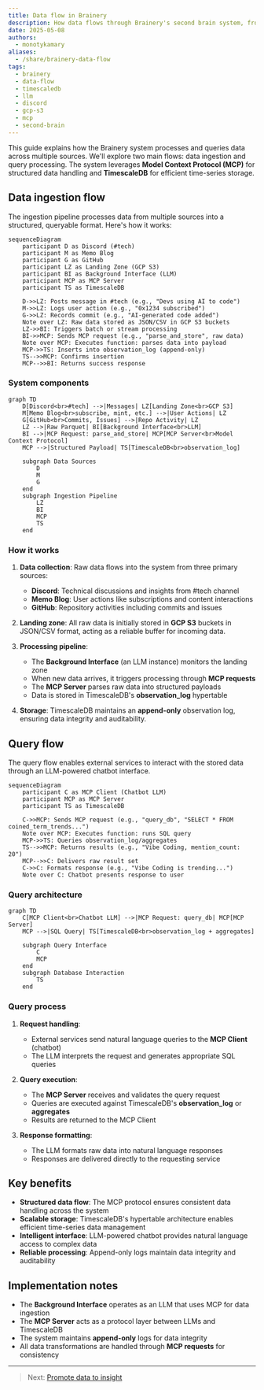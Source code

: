 ```yaml
---
title: Data flow in Brainery
description: How data flows through Brainery's second brain system, from Discord, Memo Blog, and GitHub sources to TimescaleDB via MCP, with an LLM-powered interface for natural language queries.
date: 2025-05-08
authors:
  - monotykamary
aliases:
  - /share/brainery-data-flow
tags:
  - brainery
  - data-flow
  - timescaledb
  - llm
  - discord
  - gcp-s3
  - mcp
  - second-brain
---
```


This guide explains how the Brainery system processes and queries data across multiple sources. We'll explore two main flows: data ingestion and query processing. The system leverages **Model Context Protocol (MCP)** for structured data handling and **TimescaleDB** for efficient time-series storage.

## Data ingestion flow

The ingestion pipeline processes data from multiple sources into a structured, queryable format. Here's how it works:

```mermaid
sequenceDiagram
    participant D as Discord (#tech)
    participant M as Memo Blog
    participant G as GitHub
    participant LZ as Landing Zone (GCP S3)
    participant BI as Background Interface (LLM)
    participant MCP as MCP Server
    participant TS as TimescaleDB

    D->>LZ: Posts message in #tech (e.g., "Devs using AI to code")
    M->>LZ: Logs user action (e.g., "0x1234 subscribed")
    G->>LZ: Records commit (e.g., "AI-generated code added")
    Note over LZ: Raw data stored as JSON/CSV in GCP S3 buckets
    LZ->>BI: Triggers batch or stream processing
    BI->>MCP: Sends MCP request (e.g., "parse_and_store", raw data)
    Note over MCP: Executes function: parses data into payload
    MCP->>TS: Inserts into observation_log (append-only)
    TS-->>MCP: Confirms insertion
    MCP-->>BI: Returns success response
```

### System components

```mermaid
graph TD
    D[Discord<br>#tech] -->|Messages| LZ[Landing Zone<br>GCP S3]
    M[Memo Blog<br>subscribe, mint, etc.] -->|User Actions| LZ
    G[GitHub<br>Commits, Issues] -->|Repo Activity| LZ
    LZ -->|Raw Parquet| BI[Background Interface<br>LLM]
    BI -->|MCP Request: parse_and_store| MCP[MCP Server<br>Model Context Protocol]
    MCP -->|Structured Payload| TS[TimescaleDB<br>observation_log]

    subgraph Data Sources
        D
        M
        G
    end
    subgraph Ingestion Pipeline
        LZ
        BI
        MCP
        TS
    end
```

### How it works

1. **Data collection**: Raw data flows into the system from three primary sources:
   - **Discord**: Technical discussions and insights from #tech channel
   - **Memo Blog**: User actions like subscriptions and content interactions
   - **GitHub**: Repository activities including commits and issues

2. **Landing zone**: All raw data is initially stored in **GCP S3** buckets in JSON/CSV format, acting as a reliable buffer for incoming data.

3. **Processing pipeline**:
   - The **Background Interface** (an LLM instance) monitors the landing zone
   - When new data arrives, it triggers processing through **MCP requests**
   - The **MCP Server** parses raw data into structured payloads
   - Data is stored in TimescaleDB's **observation_log** hypertable

4. **Storage**: TimescaleDB maintains an **append-only** observation log, ensuring data integrity and auditability.

## Query flow

The query flow enables external services to interact with the stored data through an LLM-powered chatbot interface.

```mermaid
sequenceDiagram
    participant C as MCP Client (Chatbot LLM)
    participant MCP as MCP Server
    participant TS as TimescaleDB

    C->>MCP: Sends MCP request (e.g., "query_db", "SELECT * FROM coined_term_trends...")
    Note over MCP: Executes function: runs SQL query
    MCP->>TS: Queries observation_log/aggregates
    TS-->>MCP: Returns results (e.g., "Vibe Coding, mention_count: 20")
    MCP-->>C: Delivers raw result set
    C->>C: Formats response (e.g., "Vibe Coding is trending...")
    Note over C: Chatbot presents response to user
```

### Query architecture

```mermaid
graph TD
    C[MCP Client<br>Chatbot LLM] -->|MCP Request: query_db| MCP[MCP Server]
    MCP -->|SQL Query| TS[TimescaleDB<br>observation_log + aggregates]

    subgraph Query Interface
        C
        MCP
    end
    subgraph Database Interaction
        TS
    end
```

### Query process

1. **Request handling**:
   - External services send natural language queries to the **MCP Client** (chatbot)
   - The LLM interprets the request and generates appropriate SQL queries

2. **Query execution**:
   - The **MCP Server** receives and validates the query request
   - Queries are executed against TimescaleDB's **observation_log** or **aggregates**
   - Results are returned to the MCP Client

3. **Response formatting**:
   - The LLM formats raw data into natural language responses
   - Responses are delivered directly to the requesting service

## Key benefits

- **Structured data flow**: The MCP protocol ensures consistent data handling across the system
- **Scalable storage**: TimescaleDB's hypertable architecture enables efficient time-series data management
- **Intelligent interface**: LLM-powered chatbot provides natural language access to complex data
- **Reliable processing**: Append-only logs maintain data integrity and auditability

## Implementation notes

- The **Background Interface** operates as an LLM that uses MCP for data ingestion
- The **MCP Server** acts as a protocol layer between LLMs and TimescaleDB
- The system maintains **append-only** logs for data integrity
- All data transformations are handled through **MCP requests** for consistency

---

> Next: [Promote data to insight](promote-data-to-insight.md)
